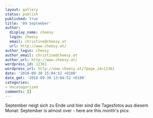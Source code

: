 ```yaml
---
layout: gallery
status: publish
published: true
title: '09 September'
author:
  display_name: cheesy
  login: cheesy
  email: christine@cheesy.at
  url: http://www.cheesy.at/
author_login: cheesy
author_email: christine@cheesy.at
author_url: http://www.cheesy.at/
wordpress_id: 12361
wordpress_url: http://www.cheesy.at/?page_id=12361
date: '2010-09-30 15:04:52 +0100'
date_gmt: '2010-09-30 13:04:52 +0100'
categories:
- Uncategorized
comments: []
---
```

<!--:de-->September neigt sich zu Ende und hier sind die Tagesfotos aus diesem Monat:
<!--:--><!--:en-->September is almost over - here are this month's pics:
<!--:-->
